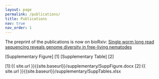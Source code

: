 ```yaml
---
layout: page
permalink: /publications/
title: Publications
nav: true
nav_order: 1
---
```


The preprint of the publications is now on bioRxiv: [Single worm long read sequencing reveals genome diversity in free-living nematodes](https://www.biorxiv.org/content/10.1101/2023.04.17.537128v1)

[Supplementary Figure] [1]
[Supplementary Table] [2]

[1]:{{ site.url }}{{site.baseurl}}/supplementary/SuppFigure.docx
[2]:{{ site.url }}{{site.baseurl}}/supplementary/SuppTables.xlsx
